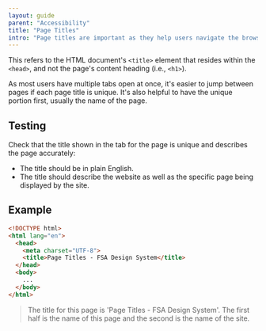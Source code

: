 ```yaml
---
layout: guide
parent: "Accessibility"
title: "Page Titles"
intro: "Page titles are important as they help users navigate the browser. "
---
```


This refers to the HTML document's `<title>` element that resides within the `<head>`, and not the page's content heading (i.e., `<h1>`).

As most users have multiple tabs open at once, it's easier to jump between pages if each page title is unique. It's also helpful to have the unique portion first, usually the name of the page.


## Testing

Check that the title shown in the tab for the page is unique and describes the page accurately:

* The title should be in plain English.
* The title should describe the website as well as the specific page being displayed by the site.

## Example

```html
<!DOCTYPE html>
<html lang="en">
  <head>
    <meta charset="UTF-8">
    <title>Page Titles - FSA Design System</title>
  </head>
  <body>
    ...
  </body>
</html>

```

> The title for this page is 'Page Titles - FSA Design System'. The first half is the name of this page and the second is the name of the site.
